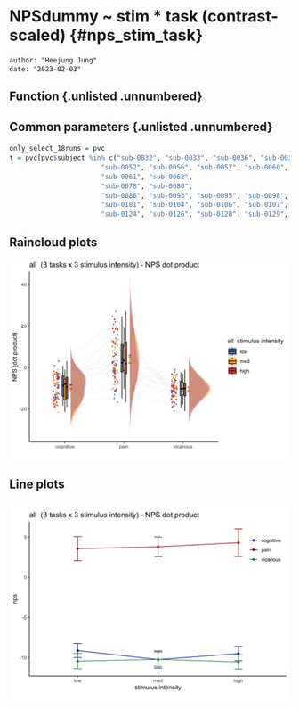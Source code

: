 # NPSdummy ~ stim * task (contrast-scaled) {#nps_stim_task}

```
author: "Heejung Jung"
date: "2023-02-03"
```


## Function {.unlisted .unnumbered}







## Common parameters {.unlisted .unnumbered}






```r
only_select_18runs = pvc 
t = pvc[pvc$subject %in% c("sub-0032", "sub-0033", "sub-0036", "sub-0037", "sub-0038", "sub-0039",
                       "sub-0052", "sub-0056", "sub-0057", "sub-0060",
                       "sub-0061", "sub-0062",
                       "sub-0078", "sub-0080", 
                       "sub-0086", "sub-0093", "sub-0095", "sub-0098", 
                       "sub-0101", "sub-0104", "sub-0106", "sub-0107", "sub-0109", "sub-0115", "sub-0116", 
                       "sub-0124", "sub-0126", "sub-0128", "sub-0129", "sub-0130", "sub-0132"),]
```










## Raincloud plots
<img src="34_iv-task-stim_dv-nps_dummy_files/figure-html/plot_PVC-1.png" width="672" />

## Line plots
<img src="34_iv-task-stim_dv-nps_dummy_files/figure-html/lineplot_PVC-1.png" width="672" />



